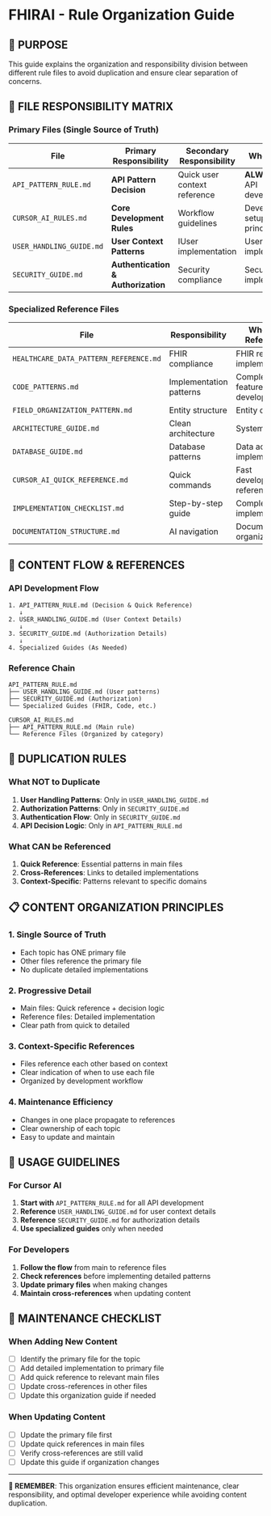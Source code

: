 # FHIRAI - Rule Organization Guide

## 🎯 **PURPOSE**
This guide explains the organization and responsibility division between different rule files to avoid duplication and ensure clear separation of concerns.

## 📁 **FILE RESPONSIBILITY MATRIX**

### **Primary Files (Single Source of Truth)**

| File | Primary Responsibility | Secondary Responsibility | When to Use |
|------|----------------------|-------------------------|-------------|
| `API_PATTERN_RULE.md` | **API Pattern Decision** | Quick user context reference | **ALWAYS** for API development |
| `CURSOR_AI_RULES.md` | **Core Development Rules** | Workflow guidelines | Development setup and principles |
| `USER_HANDLING_GUIDE.md` | **User Context Patterns** | IUser implementation | User-related implementation |
| `SECURITY_GUIDE.md` | **Authentication & Authorization** | Security compliance | Security implementation |

### **Specialized Reference Files**

| File | Responsibility | When to Reference |
|------|----------------|-------------------|
| `HEALTHCARE_DATA_PATTERN_REFERENCE.md` | FHIR compliance | FHIR resource implementation |
| `CODE_PATTERNS.md` | Implementation patterns | Complex feature development |
| `FIELD_ORGANIZATION_PATTERN.md` | Entity structure | Entity design |
| `ARCHITECTURE_GUIDE.md` | Clean architecture | System design |
| `DATABASE_GUIDE.md` | Database patterns | Data access implementation |
| `CURSOR_AI_QUICK_REFERENCE.md` | Quick commands | Fast development reference |
| `IMPLEMENTATION_CHECKLIST.md` | Step-by-step guide | Complex implementation |
| `DOCUMENTATION_STRUCTURE.md` | AI navigation | Documentation organization |

## 🔄 **CONTENT FLOW & REFERENCES**

### **API Development Flow**
```
1. API_PATTERN_RULE.md (Decision & Quick Reference)
   ↓
2. USER_HANDLING_GUIDE.md (User Context Details)
   ↓
3. SECURITY_GUIDE.md (Authorization Details)
   ↓
4. Specialized Guides (As Needed)
```

### **Reference Chain**
```
API_PATTERN_RULE.md
├── USER_HANDLING_GUIDE.md (User patterns)
├── SECURITY_GUIDE.md (Authorization)
└── Specialized Guides (FHIR, Code, etc.)

CURSOR_AI_RULES.md
├── API_PATTERN_RULE.md (Main rule)
└── Reference Files (Organized by category)
```

## 🚫 **DUPLICATION RULES**

### **What NOT to Duplicate**
1. **User Handling Patterns**: Only in `USER_HANDLING_GUIDE.md`
2. **Authorization Patterns**: Only in `SECURITY_GUIDE.md`
3. **Authentication Flow**: Only in `SECURITY_GUIDE.md`
4. **API Decision Logic**: Only in `API_PATTERN_RULE.md`

### **What CAN be Referenced**
1. **Quick Reference**: Essential patterns in main files
2. **Cross-References**: Links to detailed implementations
3. **Context-Specific**: Patterns relevant to specific domains

## 📋 **CONTENT ORGANIZATION PRINCIPLES**

### **1. Single Source of Truth**
- Each topic has ONE primary file
- Other files reference the primary file
- No duplicate detailed implementations

### **2. Progressive Detail**
- Main files: Quick reference + decision logic
- Reference files: Detailed implementation
- Clear path from quick to detailed

### **3. Context-Specific References**
- Files reference each other based on context
- Clear indication of when to use each file
- Organized by development workflow

### **4. Maintenance Efficiency**
- Changes in one place propagate to references
- Clear ownership of each topic
- Easy to update and maintain

## 🎯 **USAGE GUIDELINES**

### **For Cursor AI**
1. **Start with** `API_PATTERN_RULE.md` for all API development
2. **Reference** `USER_HANDLING_GUIDE.md` for user context details
3. **Reference** `SECURITY_GUIDE.md` for authorization details
4. **Use specialized guides** only when needed

### **For Developers**
1. **Follow the flow** from main to reference files
2. **Check references** before implementing detailed patterns
3. **Update primary files** when making changes
4. **Maintain cross-references** when updating content

## 🔧 **MAINTENANCE CHECKLIST**

### **When Adding New Content**
- [ ] Identify the primary file for the topic
- [ ] Add detailed implementation to primary file
- [ ] Add quick reference to relevant main files
- [ ] Update cross-references in other files
- [ ] Update this organization guide if needed

### **When Updating Content**
- [ ] Update the primary file first
- [ ] Update quick references in main files
- [ ] Verify cross-references are still valid
- [ ] Update this guide if organization changes

---

**🎯 REMEMBER**: This organization ensures efficient maintenance, clear responsibility, and optimal developer experience while avoiding content duplication.

